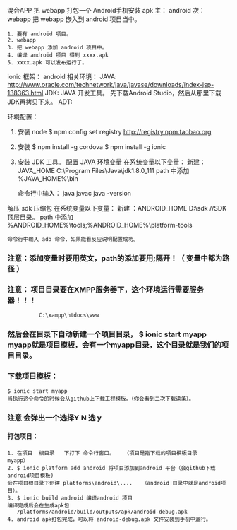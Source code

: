 

混合APP
    把 webapp 打包一个 Android手机安装 apk
    主： android 
    次： webapp
    把 webapp 嵌入到 android 项目当中。

    1. 要有 android 项目。
    2. webapp 
    3. 把 webapp 添加 android 项目中。
    4. 编译 android 项目 得到 xxxx.apk
    5. xxxx.apk 可以发布运行了。



ionic 框架：
    android 相关环境：
        JAVA:  http://www.oracle.com/technetwork/java/javase/downloads/index-jsp-138363.html
        JDK: JAVA 开发工具。              先下载Android Studio，然后从那里下载JDK再拷贝下来。
        ADT:
    
环境配置：

1. 安装 node 
     $ npm config set registry http://registry.npm.taobao.org

2. 安装
    $ npm install -g cordova 
    $ npm install -g ionic

3. 安装 JDK 工具。
配置 JAVA 环境变量
    在系统变量以下变量： 
    新建： JAVA_HOME  C:\Program Files\Java\jdk1.8.0_111
    path 中添加 %JAVA_HOME%\bin

    命令行中输入： java javac java -version

解压 sdk 压缩包
    在系统变量以下变量：
    新建 ：ANDROID_HOME D:\sdk                //SDK顶层目录。
    path 中添加 %ANDROID_HOME%\tools;%ANDROID_HOME%\platform-tools

    命令行中输入 adb 命令，如果能看反应说明配置成功。
###    注意：添加变量时要用英文，path的添加要用;隔开！（ 变量中都为路径 ）



###    注意： 项目目录要在XMPP服务器下，这个环境运行需要服务器！！！
              C:\xampp\htdocs\www
###    然后会在目录下自动新建一个项目目录，  $ ionic start myapp   myapp就是项目模板，会有一个myapp目录，这个目录就是我们的项目目录。



###  下载项目模板：
    $ ionic start myapp
    当执行这个命令的时候会从github上下载工程模板。（你会看到二次下载读条）。

### 注意  会弹出一个选择Y  N  选  y





#### 打包项目：
    1. 在项目  根目录   下打下 命令行窗口。   （项目是指下载的项目模板目录    myapp）
    2. $ ionic platform add android 将项目添加到android 平台（会github下载android项目模板)
    会在项目根目录下创建 platforms\android\....   （android 目录中就是android项目）。
    3. $ ionic build android 编译android 项目
    编译完成后会在生成apk包
       /platforms/android/build/outputs/apk/android-debug.apk
    4. android apk打包完成，可以将 android-debug.apk 文件安装到手机中运行。
 






















